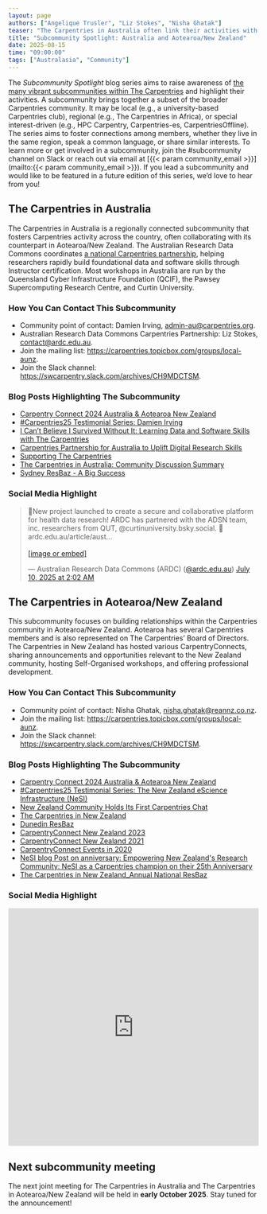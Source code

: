 ```yaml
---
layout: page
authors: ["Angelique Trusler", "Liz Stokes", "Nisha Ghatak"]
teaser: "The Carpentries in Australia often link their activities with the equivalent subcommunity in Aotearoa/New Zealand."
title: "Subcommunity Spotlight: Australia and Aotearoa/New Zealand"
date: 2025-08-15
time: "09:00:00"
tags: ["Australasia", "Community"]
---
```


The *Subcommunity Spotlight* blog series aims to raise awareness of [the many vibrant subcommunities within The Carpentries](/community/get-connected/#subcommunities) and highlight their activities. A subcommunity brings together a subset of the broader Carpentries community. It may be local (e.g., a university-based Carpentries club), regional (e.g., The Carpentries in Africa), or special interest-driven (e.g., HPC Carpentry, Carpentries-es, CarpentriesOffline). The series aims to foster connections among members, whether they live in the same region, speak a common language, or share similar interests.
To learn more or get involved in a subcommunity, join the #subcommunity channel on Slack or reach out via email at [{{< param community_email >}}](mailto:{{< param community_email >}}). If you lead a subcommunity and would like to be featured in a future edition of this series, we’d love to hear from you!

## The Carpentries in Australia

The Carpentries in Australia is a regionally connected subcommunity that fosters Carpentries activity across the country, often collaborating with its counterpart in Aotearoa/New Zealand.
The Australian Research Data Commons coordinates [a national Carpentries partnership](https://ardc.edu.au/project/the-carpentries-partnership/), helping researchers rapidly build foundational data and software skills through Instructor certification. Most workshops in Australia are run by the Queensland Cyber Infrastructure Foundation (QCIF), the Pawsey Supercomputing Research Centre, and Curtin University.

### How You Can Contact This Subcommunity
- Community point of contact: Damien Irving, admin-au@carpentries.org. 
- Australian Research Data Commons Carpentries Partnership: Liz Stokes, contact@ardc.edu.au. 
- Join the mailing list: https://carpentries.topicbox.com/groups/local-aunz. 
- Join the Slack channel: https://swcarpentry.slack.com/archives/CH9MDCTSM.

### Blog Posts Highlighting The Subcommunity
- [Carpentry Connect 2024 Australia & Aotearoa New Zealand](https://ardc.edu.au/article/powering-research-through-skills-highlights-from-the-ardc-digital-research-skills-summit-2024/#:~:text=23%20May%3A%20Carpentry%20Connect%202024)
- [#Carpentries25 Testimonial Series: Damien Irving](/blog/2023/08/carpentries25-testimonial-series-damien-irving/)
- [I Can’t Believe I Survived Without It: Learning Data and Software Skills with The Carpentries](https://ardc.edu.au/article/i-cant-believe-i-survived-without-it-learning-data-and-software-skills-with-the-carpentries)
- [Carpentries Partnership for Australia to Uplift Digital Research Skills](https://ardc.edu.au/project/the-carpentries-partnership/)
- [Supporting The Carpentries](/blog/2019/09/supporting-the-carpentries/)
- [The Carpentries in Australia: Community Discussion Summary](/blog/2019/05/aus-community-call-summary/) 
- [Sydney ResBaz - A Big Success](/blog/2018/07/resbaz-sydney/)

### Social Media Highlight
<blockquote class="bluesky-embed" data-bluesky-uri="at://did:plc:wks7m2r2wtveh4nzyw4hsocs/app.bsky.feed.post/3ltkzovdtps2z" data-bluesky-cid="bafyreif73k433uvmhai6qq35lv2bvwekmfamktye25ursmm7i23zgxhfua" data-bluesky-embed-color-mode="system"><p lang="en">📣New project launched to create a secure and collaborative platform for health data research!
ARDC has partnered with the ADSN team, inc. researchers from QUT, @curtinuniversity.bsky.social.
🔗 ardc.edu.au/article/aust...<br><br><a href="https://bsky.app/profile/did:plc:wks7m2r2wtveh4nzyw4hsocs/post/3ltkzovdtps2z?ref_src=embed">[image or embed]</a></p>&mdash; Australian Research Data Commons (ARDC) (<a href="https://bsky.app/profile/did:plc:wks7m2r2wtveh4nzyw4hsocs?ref_src=embed">@ardc.edu.au</a>) <a href="https://bsky.app/profile/did:plc:wks7m2r2wtveh4nzyw4hsocs/post/3ltkzovdtps2z?ref_src=embed">July 10, 2025 at 2:02 AM</a></blockquote><script async src="https://embed.bsky.app/static/embed.js" charset="utf-8"></script>


## The Carpentries in Aotearoa/New Zealand

This subcommunity focuses on building relationships within the Carpentries community in Aotearoa/New Zealand. Aotearoa has several Carpentries members and is also represented on The Carpentries’ Board of Directors. The Carpentries in New Zealand has hosted various CarpentryConnects, sharing announcements and opportunities relevant to the New Zealand community, hosting Self-Organised workshops, and offering professional development.

### How You Can Contact This Subcommunity
- Community point of contact: Nisha Ghatak, nisha.ghatak@reannz.co.nz.
- Join the mailing list: https://carpentries.topicbox.com/groups/local-aunz. 
- Join the Slack channel: https://swcarpentry.slack.com/archives/CH9MDCTSM.

### Blog Posts Highlighting The Subcommunity
- [Carpentry Connect 2024 Australia & Aotearoa New Zealand](https://ardc.edu.au/article/powering-research-through-skills-highlights-from-the-ardc-digital-research-skills-summit-2024/#:~:text=23%20May%3A%20Carpentry%20Connect%202024)
- [#Carpentries25 Testimonial Series: The New Zealand eScience Infrastructure (NeSI)](/blog/2023/08/nesi-as-a-carpentries-champion/)
- [New Zealand Community Holds Its First Carpentries Chat](/blog/2019/09/first-nz-carpentries-chat/)
- [The Carpentries in New Zealand](/blog/2019/03/NZ_CommunityCall_post/)
- [Dunedin ResBaz](/blog/2018/07/resbaz-dunedin/)
- [CarpentryConnect New Zealand 2023](https://www.eresearchnz2023.org.nz/what-is-eresearch-nz/)
- [CarpentryConnect New Zealand 2021](https://www.nesi.org.nz/news/2021/02highlights-carpentry-connect-2021-bringing-together-new-zealands-digital-skills) 
- [CarpentryConnect Events in 2020](/blog/2020/01/carpentryconnect-events-2020/)
- [NeSI blog Post on anniversary: Empowering New Zealand's Research Community: NeSI as a Carpentries champion on their 25th Anniversary](https://www.nesi.org.nz/news/2023/08/empowering-new-zealands-research-community-nesi-carpentries-champion-their-25th)
- [The Carpentries in New Zealand_Annual National ResBaz](https://resbaz.auckland.ac.nz/)

### Social Media Highlight

<iframe src="https://www.linkedin.com/embed/feed/update/urn:li:share:7345560325003321347?collapsed=1" height="478" width="504" frameborder="0" allowfullscreen="" title="Embedded post"></iframe>

## Next subcommunity meeting

The next joint meeting for The Carpentries in Australia and The Carpentries in Aotearoa/New Zealand will be held in **early October 2025**. Stay tuned for the announcement!
